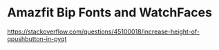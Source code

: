 # Amazfit Bip Fonts and WatchFaces

https://stackoverflow.com/questions/45100018/increase-height-of-qpushbutton-in-pyqt